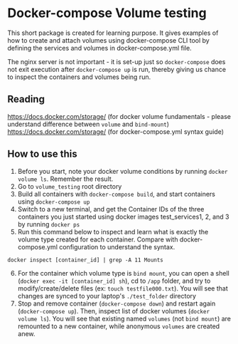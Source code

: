 # Docker-compose Volume testing

This short package is created for learning purpose. It gives examples of how to create and attach volumes using docker-compose CLI tool by defining the services and volumes in docker-compose.yml file.

The nginx server is not important - it is set-up just so `docker-compose` does not exit execution after `docker-compose up` is run, thereby giving us chance to inspect the containers and volumes being run.

## Reading
https://docs.docker.com/storage/  (for docker volume fundamentals - please understand difference between `volume` and `bind-mount`)
https://docs.docker.com/storage/ (for docker-compose.yml  syntax guide)

## How to use this 
1. Before you start, note your docker volume conditions by running `docker volume ls`. Remember the result.
2. Go to `volume_testing` root directory
3. Build all containers with `docker-compose build`, and start containers using `docker-compose up`
4. Switch to a new terminal, and get the Container IDs of the three containers you just started using docker images test_services1, 2, and 3 by running `docker ps`
5. Run this command below to inspect and learn what is exactly the volume type created for each container. Compare with docker-compose.yml configuration to understand the syntax.

```
docker inspect [container_id] | grep -A 11 Mounts
```
6. For the container which volume type is `bind mount`, you can open a shell (`docker exec -it [container_id] sh`), cd to `/app` folder, and try to modify/create/delete files (ex: `touch testfile000.txt`). You will see that changes are synced to your laptop's `./test_folder` directory
7. Stop and remove container (`docker-compose down`) and restart again (`docker-compose up`). Then, inspect list of docker volumes (`docker volume ls`). You will see that existing named `volumes` (not `bind mount`) are remounted to a new container, while anonymous `volumes` are created anew.